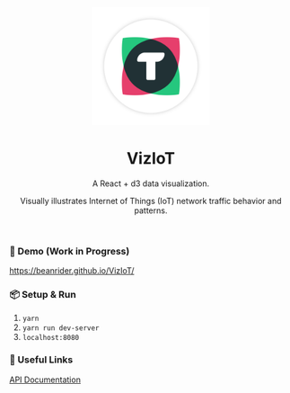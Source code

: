 <p align="center">
  <img src="https://raw.githubusercontent.com/BeanRider/VizIoT/master/public/media/images/logo.png" width="210px" height="210px"/>
</p>
<h1 align=center>VizIoT</h2>
<div align=center>
  <p align=center>A React + d3 data visualization.</p>
  <p align=center>Visually illustrates Internet of Things (IoT) network traffic behavior and patterns.</p>
</div>
<br />

### :rocket: Demo (Work in Progress)
https://beanrider.github.io/VizIoT/

### 📦 Setup & Run
1. `yarn`
2. `yarn run dev-server`
3. `localhost:8080`

### 🔗 Useful Links
[API Documentation](http://documenter.getpostman.com/view/681136/viziot/RVfqoEVQ#cd248bc8-bf6f-b38f-cb99-db6be2e04a33)
